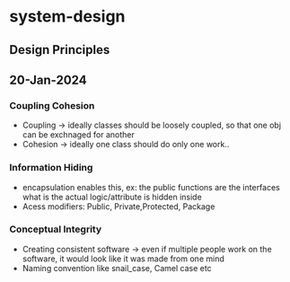 # system-design

## Design Principles

## 20-Jan-2024
### Coupling Cohesion
* Coupling -> ideally classes should be loosely coupled, so that one obj can be exchnaged for another
* Cohesion -> ideally one class should do only one work..

 ### Information Hiding
 * encapsulation enables this, ex: the public functions are the interfaces what is the actual logic/attribute is hidden inside
 *  Acess modifiers: Public, Private,Protected, Package

 ### Conceptual Integrity
 * Creating consistent software -> even if multiple people work on the software, it would look like it was made from one mind
 * Naming convention like snail_case, Camel case etc
